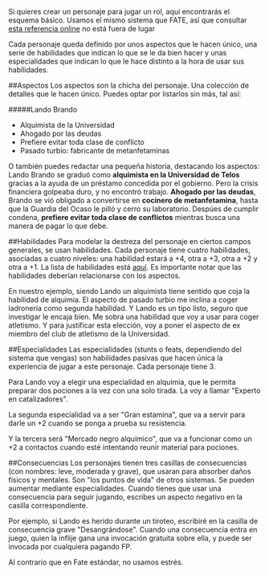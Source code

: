 Si quieres crear un personaje para jugar un rol, aquí encontrarás el esquema básico. Usamos el mismo sistema que FATE, así que consultar [esta referencia online](http://fate-srd.com/fate-core/character-creation) no está fuera de lugar

Cada personaje queda definido por unos aspectos que le hacen único, una serie de habilidades que indican lo que se le da bien hacer y unas especialidades que indican lo que le hace distinto a la hora de usar sus habilidades.

##Aspectos
Los aspectos son la chicha del personaje. Una colección de detalles que le hacen único. Puedes optar por listarlos sin más, tal así:

#####Lando Brando
* Alquimista de la Universidad
* Ahogado por las deudas
* Prefiere evitar toda clase de conflicto
* Pasado turbio: fabricante de metanfetaminas

O también puedes redactar una pequeña historia, destacando los aspectos:
Lando Brando se graduó como **alquimista en la Universidad de Telos** gracias a la ayuda de un préstamo concedida por el gobierno. Pero la crisis financiera golpeaba duro, y no encontró trabajo. **Ahogado por las deudas**, Brando se vió obligado a convertirse en **cocinero de metanfetamina**, hasta que la Guardia del Ocaso le pilló y cerro su laboratorio. Despúes de cumplir condena, **prefiere evitar toda clase de conflictos** mientras busca una manera de pagar lo que debe.

##Habilidades
Para modelar la destreza del personaje en ciertos campos generales, se usan habilidades.
Cada personaje tiene cuatro habilidades, asociadas a cuatro niveles: una habilidad estará a +4, otra a +3, otra a +2 y otra a +1. La lista de habilidades está [aquí](https://github.com/Jsevillamol/Brave-New-World/blob/master/Campa-as/Habilidades.md).
Es importante notar que las habilidades deberían relacionarse con los aspectos.

En nuestro ejemplo, siendo Lando un alquimista tiene sentido que coja la habilidad de alquimia. El aspecto de pasado turbio me inclina a coger ladronería como segunda habilidad. Y Lando es un tipo listo, seguro que investigar le encaja bien. Me sobra una habilidad que voy a usar para coger atletismo. Y para justificar esta elección, voy a poner el aspecto de ex miembro del club de atletismo de la Universidad.

##Especialidades
Las especialidades (stunts o feats, dependiendo del sistema que vengas) son habilidades pasivas que hacen única la experiencia de jugar a este personaje. Cada personaje tiene 3.

Para Lando voy a elegir una especialidad en alquimia, que le permita preparar dos pociones a la vez con una solo tirada. La voy a llamar "Experto en catalizadores".

La segunda especialidad va a ser "Gran estamina", que va a servir para darle un +2 cuando se ponga a prueba su resistencia.

Y la tercera será "Mercado negro alquímico", que va a funcionar como un +2 a contactos cuando esté intentando reunir material para pociones.

##Consecuencias
Los personajes tienen tres casillas de consecuencias (con nombres: leve, moderada y grave), que usaran para absorber daños físicos y mentales. Son "los puntos de vida" de otros sistemas. Se pueden aumentar mediante especialidades. Cuando tienes que usar una consecuencia para seguir jugando, escribes un aspecto negativo en la casilla correspondiente.

Por ejemplo, si Lando es herido durante un tiroteo, escribiré en la casilla de consecuencia grave "Desangrándose". Cuando una consecuencia entra en juego, quien la inflije gana una invocación gratuita sobre ella, y puede ser invocada por cualquiera pagando FP.

Al contrario que en Fate estándar, no usamos estrés.
